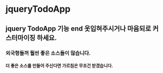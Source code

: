# jqueryTodoApp 
## jquery TodoApp   기능 end  옷입혀주시거나  마음되로  커스터마이징 하세요. 
### 외국형들꺼 훨씬  좋은 소스들이 많습니다.
#### 더  좋은 소스를 만들어 주신다면 가르침은 무조건 받겠습니다.
